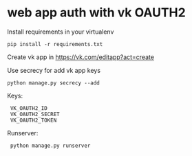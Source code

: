 # web app auth with vk OAUTH2
Install requirements in your virtualenv

    pip install -r requirements.txt

Create vk app in https://vk.com/editapp?act=create

Use secrecy for add vk app keys

    python manage.py secrecy --add
    
 Keys:
 
     VK_OAUTH2_ID
     VK_OAUTH2_SECRET
     VK_OAUTH2_TOKEN
     
 Runserver:
 
     python manage.py runserver
